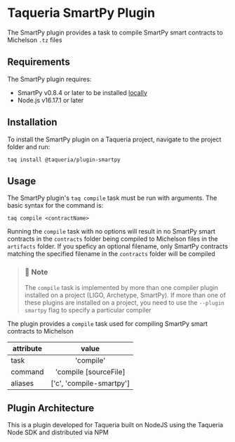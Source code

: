 # Taqueria SmartPy Plugin

The SmartPy plugin provides a task to compile SmartPy smart contracts to Michelson `.tz` files

## Requirements

The SmartPy plugin requires: 
- SmartPy v0.8.4 or later to be installed [locally](https://smartpy.io/docs/cli/#installation)
- Node.js v16.17.1 or later

## Installation

To install the SmartPy plugin on a Taqueria project, navigate to the project folder and run:
```shell
taq install @taqueria/plugin-smartpy
```

## Usage

The SmartPy plugin's `taq compile` task must be run with arguments. The basic syntax for the command is: 
```shell
taq compile <contractName>
```

Running the `compile` task with no options will result in no SmartPy smart contracts in the `contracts` folder being compiled to Michelson files in the `artifacts` folder. If you speficy an optional filename, only SmartPy contracts matching the specified filename in the `contracts` folder will be compiled

> ### :page_with_curl: Note
> The `compile` task is implemented by more than one compiler plugin installed on a project (LIGO, Archetype, SmartPy). If more than one of these plugins are installed on a project, you need to use the `--plugin smartpy` flag to specify a particular compiler

The plugin provides a `compile` task used for compiling SmartPy smart contracts to Michelson

|  attribute |  value                   | 
|------------|:------------------------:|
|  task      | 'compile'                | 
|  command   | 'compile [sourceFile]    | 
|  aliases   | ['c', 'compile-smartpy'] |        

## Plugin Architecture

This is a plugin developed for Taqueria built on NodeJS using the Taqueria Node SDK and distributed via NPM